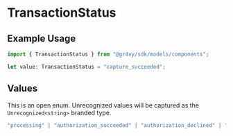 # TransactionStatus

## Example Usage

```typescript
import { TransactionStatus } from "@gr4vy/sdk/models/components";

let value: TransactionStatus = "capture_succeeded";
```

## Values

This is an open enum. Unrecognized values will be captured as the `Unrecognized<string>` branded type.

```typescript
"processing" | "authorization_succeeded" | "authorization_declined" | "authorization_failed" | "authorization_voided" | "authorization_void_pending" | "capture_succeeded" | "capture_pending" | "buyer_approval_pending" | Unrecognized<string>
```